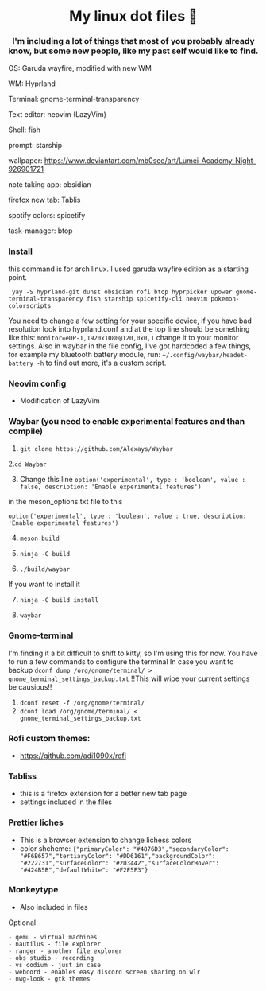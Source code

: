 <div align="center">
    <h1>My linux dot files 🌃</h1>
    <h3>I'm including a lot of things that most of you probably already know, but some new people, like my past self would like to find.</h3>
</div>
OS: Garuda wayfire, modified with new WM

WM: Hyprland

Terminal: gnome-terminal-transparency

Text editor: neovim (LazyVim)

Shell: fish

prompt: starship

wallpaper: https://www.deviantart.com/mb0sco/art/Lumei-Academy-Night-926901721

note taking app: obsidian

firefox new tab: Tablis

spotify colors: spicetify

task-manager: btop

### Install
this command is for arch linux. I used garuda wayfire edition as a starting point.

` yay -S hyprland-git dunst obsidian rofi btop hyprpicker upower gnome-terminal-transparency fish starship spicetify-cli neovim pokemon-colorscripts`

You need to change a few setting for your specific device, if you have bad resolution look into hyprland.conf and at the top line should be something like this: `monitor=eDP-1,1920x1080@120,0x0,1` change it to your monitor settings. Also in waybar in the file config, I've got hardcoded a few things, for example my bluetooth battery module, run: `~/.config/waybar/headet-battery -h` to find out more, it's a custom script.

### Neovim config
- Modification of LazyVim

### Waybar (you need to enable experimental features and than compile)

1. `git clone https://github.com/Alexays/Waybar`

 2.`cd Waybar`

3. Change this line 
`option('experimental', type : 'boolean', value : false, description: 'Enable experimental features')`

in the meson_options.txt file to this

 `option('experimental', type : 'boolean', value : true, description: 'Enable experimental features')`
 
4. `meson build`

5. `ninja -C build`

6. `./build/waybar`

 If you want to install it
 
7. `ninja -C build install`

8. `waybar`

### Gnome-terminal
I'm finding it a bit difficult to shift to kitty, so I'm using this for now. You have to run a few commands to configure the terminal
In case you want to backup
`dconf dump /org/gnome/terminal/ > gnome_terminal_settings_backup.txt`
‼️This will wipe your current settings be causious‼️
1. `dconf reset -f /org/gnome/terminal/`
2. `dconf load /org/gnome/terminal/ < gnome_terminal_settings_backup.txt`

### Rofi custom themes:
- https://github.com/adi1090x/rofi

### Tabliss
- this is a firefox extension for a better new tab page
- settings included in the files

### Prettier liches
- This is a browser extension to change lichess colors
- color shcheme:
`{"primaryColor": "#4876D3","secondaryColor": "#F6B657","tertiaryColor": "#DD6161","backgroundColor": "#222731","surfaceColor": "#2D3442","surfaceColorHover": "#424B5B","defaultWhite": "#F2F5F3"}`

### Monkeytype
- Also included in files

Optional 

	- qemu - virtual machines 
	- nautilus - file explorer
	- ranger - another file explorer
	- obs studio - recording
	- vs codium - just in case
	- webcord - enables easy discord screen sharing on wlr
	- nwg-look - gtk themes
